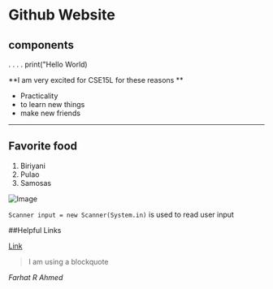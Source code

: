 # Github Website 

## components

. . . . print("Hello World)

**I am very excited for CSE15L for these reasons **

* Practicality
* to learn new things
* make new friends

---

## Favorite food

1. Biriyani
2. Pulao
3. Samosas

![Image](http://url/a.png)

`Scanner input = new Scanner(System.in)` is used to read user input

##Helpful Links

[Link](https://docs.oracle.com/en/java/)

> I am using a blockquote


*Farhat R Ahmed*
